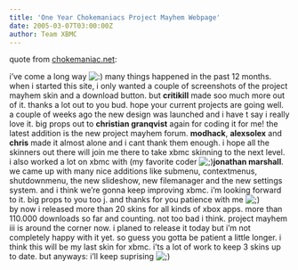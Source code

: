 ```yaml
---
title: 'One Year Chokemaniacs Project Mayhem Webpage'
date: 2005-03-07T03:00:00Z
author: Team XBMC
---
```

quote from [chokemaniac.net](http://www.chokemaniac.net):

 i’ve come a long way ![:)](/sites/default/files/uploads/icon_smile.gif) many things happened in the past 12 months. when i started this site, i only wanted a couple of screenshots of the project mayhem skin and a download button. but **critikill** made soo much more out of it. thanks a lot out to you bud. hope your current projects are going well.   
 a couple of weeks ago the new design was launched and i have t say i really love it. big props out to **christian granqvist** again for coding it for me! the latest addition is the new project mayhem forum. **modhack**, **alexsolex** and **chris** made it almost alone and i cant thank them enough. i hope all the skinners out there will join me there to take xbmc skinning to the next level.   
 i also worked a lot on xbmc with (my favorite coder ![;)](/sites/default/files/uploads/icon_wink.gif)**jonathan marshall**. we came up with many nice additions like submenu, contextmenus, shutdownmenu, the new slideshow, new filemanager and the new settings system. and i think we’re gonna keep improving xbmc. i’m looking forward to it. big props to you too j. and thanks for you patience with me ![;)](/sites/default/files/uploads/icon_wink.gif)  
 by now i released more than 20 skins for all kinds of xbox apps. more than 110.000 downloads so far and counting. not too bad i think. project mayhem iii is around the corner now. i planed to release it today but i’m not completely happy with it yet. so guess you gotta be patient a little longer. i think this will be my last skin for xbmc. i’ts a lot of work to keep 3 skins up to date. but anyways: i’ll keep suprising ![;)](/sites/default/files/uploads/icon_wink.gif)

 
